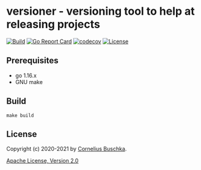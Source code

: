 # versioner -  versioning tool to help at releasing projects

[![Build](https://github.com/cbuschka/versioner/workflows/build/badge.svg)](https://github.com/cbuschka/versioner) [![Go Report Card](https://goreportcard.com/badge/github.com/cbuschka/versioner)](https://goreportcard.com/report/github.com/cbuschka/versioner) [![codecov](https://codecov.io/gh/cbuschka/versioner/branch/main/graph/badge.svg)](https://codecov.io/gh/cbuschka/versioner) [![License](https://img.shields.io/github/license/cbuschka/versioner.svg)](https://github.com/cbuschka/versioner/blob/main/license.txt)

## Prerequisites

* go 1.16.x
* GNU make

## Build

```
make build
```

## License
Copyright (c) 2020-2021 by [Cornelius Buschka](https://github.com/cbuschka).

[Apache License, Version 2.0](./license.txt)
